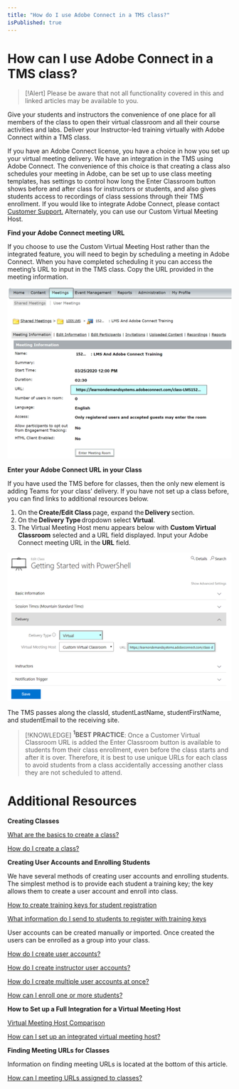 ```yaml
---
title: "How do I use Adobe Connect in a TMS class?"
isPublished: true
---
```


# How can I use Adobe Connect in a TMS class? 

> [!Alert] Please be aware that not all functionality covered in this and linked articles may be available to you.

Give your students and instructors the convenience of one place for all members of the class to open their virtual classroom and all their course activities and labs. Deliver your Instructor-led training virtually with Adobe Connect within a TMS class.  

If you have an Adobe Connect license, you have a choice in how you set up your virtual meeting delivery. We have an integration in the TMS using Adobe Connect. The convenience of this choice is that creating a class also schedules your meeting in Adobe, can be set up to use class meeting templates, has settings to control how long the Enter Classroom button shows before and after class for instructors or students, and also gives students access to recordings of class sessions through their TMS enrollment. If you would like to integrate Adobe Connect, please contact [Customer Support.](https://www.learnondemandsystems.com/customer-support/) Alternately, you can use our Custom Virtual Meeting Host. 

**Find your Adobe Connect meeting URL**

If you choose to use the Custom Virtual Meeting Host rather than the integrated feature, you will need to begin by scheduling a meeting in Adobe Connect. When you have completed scheduling it you can access the meeting’s URL to input in the TMS class. Copy the URL provided in the meeting information. 

![](/tms/images/cvcadobeurl2.png)

**Enter your Adobe Connect URL in your Class**

If you have used the TMS before for classes, then the only new element is adding Teams for your class’ delivery. If you have not set up a class before, you can find links to additional resources below. 
1. On the **Create/Edit Class** page, expand the **Delivery** section. 
1. On the **Delivery Type** dropdown select **Virtual**. 
1. The Virtual Meeting Host menu appears below with **Custom Virtual Classroom** selected and a URL field displayed. Input your Adobe Connect meeting URL in the **URL** field. 


![](/tms/images/cvcadobeclassurl1.png) 

The TMS passes along the classId, studentLastName, studentFirstName, and studentEmail to the receiving site. 

> [!KNOWLEDGE] **<sup>1</sup>BEST PRACTICE**: Once a Customer Virtual Classroom URL is added the Enter Classroom button is available to students from their class enrollment, even before the class starts and after it is over. Therefore, it is best to use unique URLs for each class to avoid students from a class accidentally accessing another class they are not scheduled to attend. 

# Additional Resources

**Creating Classes** 

 [What are the basics to create a class?](https://docs.learnondemandsystems.com/tms/tms-administrators/classes/schedule/create-class-basic.md) 
 
 [How do I create a class?](https://docs.learnondemandsystems.com/tms/tms-administrators/classes/schedule/create-class.md) 

**Creating User Accounts and Enrolling Students**

We have several methods of creating user accounts and enrolling students. The simplest method is to provide each student a training key; the key allows them to create a user account and enroll into class. 

 [How to create training keys for student registration](https://docs.learnondemandsystems.com/tms/tms-administrators/classes/training-keys/class-training-keys.md) 

 [What information do I send to students to register with training keys](https://docs.learnondemandsystems.com/tms/tms-administrators/classes/training-keys/information-to-send-to-students-who-are-registering-using-training-keys.md) 

User accounts can be created manually or imported. Once created the users can be enrolled as a group into your class. 

 [How do I create user accounts?](https://docs.learnondemandsystems.com/tms/tms-administrators/users/student-management/create-student-user-accounts.md) 

 [How do I create instructor user accounts?](https://docs.learnondemandsystems.com/tms/tms-administrators/users/instructor-management/create-instructor-user-accounts.md) 

 [How do I create multiple user accounts at once?](https://docs.learnondemandsystems.com/tms/tms-administrators/users/student-management/create-multiple-user-accounts-at-once.md) 

 [How can I enroll one or more students?](https://docs.learnondemandsystems.com/tms/tms-administrators/classes/enrollments-roster/enroll-multiple-students.md) 

**How to Set up a Full Integration for a Virtual Meeting Host**

[Virtual Meeting Host Comparison](https://docs.learnondemandsystems.com/tms/tms-administrators/classes/virtual-meetings/vmh-comparison.md)

[How can I set up an integrated virtual meeting host?](/tms/tms-administrators/classes/virtual-meetings/integrated-virtual-meetings.md)

**Finding Meeting URLs for Classes**

Information on finding meeting URLs is located at the bottom of this article.

 [How can I meeting URLs assigned to classes?](https://docs.learnondemandsystems.com/tms/tms-administrators/classes/virtual-meetings/custom-virtual-classroom.md)
